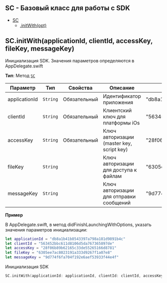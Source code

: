 <a name="Scorocode"></a>

## SС - Базовый класс для работы с SDK

* [SC](#Scorocode)
    * [.initWith(opt)](#Scorocode+initWith)

<a name="Scorocode+initWith"></a>

## SC.initWith(applicationId, clientId, accessKey, fileKey, messageKey)

Инициализация SDK. Значения параметров определяются в AppDelegate.swift


**Тип**: Метод <code>[SC](#Scorocode)</code>  

| Параметр | Тип | Свойства | Описание | Пример значения |
| --- | --- | --- | --- | --- |
| applicationId | <code>String</code> | Обязательный | Идентификатор приложения | "db8a1b41b8543397a798a181d9891b4c" |
| clientId      | <code>String</code> | Обязательный | Клиентский ключ для платформы iOs | "563452bbc611d8106d5da767365897de" |
| accessKey     | <code>String</code> | Обязательный | Ключ авторизации (master key, script key) | "28f06b89b62165c33de55265166d8781"  |
| fileKey       | <code>String</code> |  | Ключ авторизации для доступа к файлам | "6305ee7ac8023191a333d9267f1a07e8" |
| messageKey    | <code>String</code> |  | Ключ авторизации для отправки сообщений |  "9d774f6fa704f192e6aef53933f44e4f" |


**Пример**  

В AppDelegate.swift, в метод didFinishLaunchingWithOptions, указать значения параметров инициализации:

```SWIFT
let applicationId = "db8a1b41b8543397a798a181d9891b4c"
let clientId = "563452bbc611d8106d5da767365897de"
let accessKey = "28f06b89b62165c33de55265166d8781"
let fileKey = "6305ee7ac8023191a333d9267f1a07e8"
let messageKey = "9d774f6fa704f192e6aef53933f44e4f"
```

Инициализация SDK

```SWIFT
SC.initWith(applicationId: applicationId, clientId: clientId, accessKey: accessKey, fileKey: fileKey, messageKey: messageKey)
```